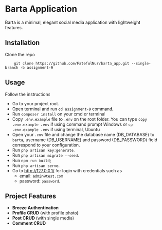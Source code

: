 # Barta Application

Barta is a minimal, elegant social media application with lightweight features.

## Installation
Clone the repo
```
    git clone https://github.com/FatefulNur/barta_app.git --single-branch -b assignment-9
```

## Usage

Follow the instructions
- Go to your project root.
- Open terminal and run `cd assignment-9` command.
- Run `composer install` on your cmd or terminal
- Copy `.env.example` file to `.env` on the root folder. You can type `copy .env.example .env` if using command prompt Windows or `cp .env.example .env` if using terminal, Ubuntu
- Open your `.env` file and change the database name (DB_DATABASE) to `barta`, username (DB_USERNAME) and password (DB_PASSWORD) field correspond to your configuration.
- Run `php artisan key:generate`.
- Run `php artisan migrate --seed`.
- Run `npm run build`;
- Run `php artisan serve`.
- Go to http://127.0.0.1/ for login with credentials such as 
    - email: `admin@test.com`
    - password: `password`.

## Project Features
- **Breeze Authentication**
- **Profile CRUD** (with profile photo)
- **Post CRUD** (with single media)
- **Comment CRUD**
